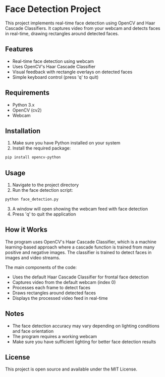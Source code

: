 # Face Detection Project

This project implements real-time face detection using OpenCV and Haar Cascade Classifiers. It captures video from your webcam and detects faces in real-time, drawing rectangles around detected faces.

## Features

- Real-time face detection using webcam
- Uses OpenCV's Haar Cascade Classifier
- Visual feedback with rectangle overlays on detected faces
- Simple keyboard control (press 'q' to quit)

## Requirements

- Python 3.x
- OpenCV (cv2)
- Webcam

## Installation

1. Make sure you have Python installed on your system
2. Install the required package:
```bash
pip install opencv-python
```

## Usage

1. Navigate to the project directory
2. Run the face detection script:
```bash
python face_detection.py
```

3. A window will open showing the webcam feed with face detection
4. Press 'q' to quit the application

## How it Works

The program uses OpenCV's Haar Cascade Classifier, which is a machine learning-based approach where a cascade function is trained from many positive and negative images. The classifier is trained to detect faces in images and video streams.

The main components of the code:
- Uses the default Haar Cascade Classifier for frontal face detection
- Captures video from the default webcam (index 0)
- Processes each frame to detect faces
- Draws rectangles around detected faces
- Displays the processed video feed in real-time

## Notes

- The face detection accuracy may vary depending on lighting conditions and face orientation
- The program requires a working webcam
- Make sure you have sufficient lighting for better face detection results

## License

This project is open source and available under the MIT License. 